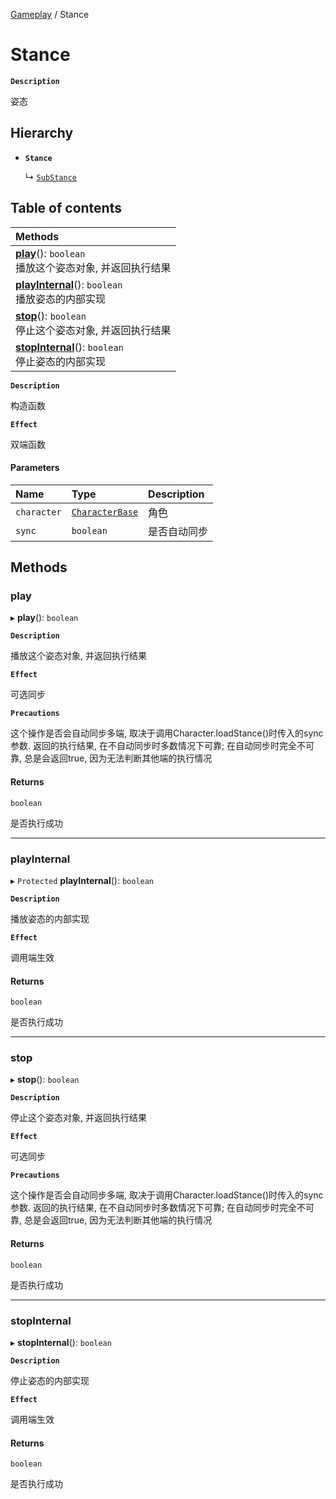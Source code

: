 [Gameplay](../modules/Gameplay.Gameplay.md) / Stance

# Stance <Badge type="tip" text="Class" />

**`Description`**

姿态

## Hierarchy

- **`Stance`**

  ↳ [`SubStance`](Gameplay.SubStance.md)

## Table of contents

| Methods |
| :-----|
| **[play](Gameplay.Stance.md#play)**(): `boolean` <br> 播放这个姿态对象, 并返回执行结果|
| **[playInternal](Gameplay.Stance.md#playinternal)**(): `boolean` <br> 播放姿态的内部实现|
| **[stop](Gameplay.Stance.md#stop)**(): `boolean` <br> 停止这个姿态对象, 并返回执行结果|
| **[stopInternal](Gameplay.Stance.md#stopinternal)**(): `boolean` <br> 停止姿态的内部实现|

**`Description`**

构造函数

**`Effect`**

双端函数

#### Parameters

| Name | Type | Description |
| :------ | :------ | :------ |
| `character` | [`CharacterBase`](Gameplay.CharacterBase.md) | 角色 |
| `sync` | `boolean` | 是否自动同步 |

## Methods

### play

▸ **play**(): `boolean`

**`Description`**

播放这个姿态对象, 并返回执行结果

**`Effect`**

可选同步

**`Precautions`**

这个操作是否会自动同步多端, 取决于调用Character.loadStance()时传入的sync参数.
返回的执行结果, 在不自动同步时多数情况下可靠;
在自动同步时完全不可靠, 总是会返回true, 因为无法判断其他端的执行情况

#### Returns

`boolean`

是否执行成功

___

### playInternal

▸ `Protected` **playInternal**(): `boolean`

**`Description`**

播放姿态的内部实现

**`Effect`**

调用端生效

#### Returns

`boolean`

是否执行成功

___

### stop

▸ **stop**(): `boolean`

**`Description`**

停止这个姿态对象, 并返回执行结果

**`Effect`**

可选同步

**`Precautions`**

这个操作是否会自动同步多端, 取决于调用Character.loadStance()时传入的sync参数.
返回的执行结果, 在不自动同步时多数情况下可靠;
在自动同步时完全不可靠, 总是会返回true, 因为无法判断其他端的执行情况

#### Returns

`boolean`

是否执行成功

___

### stopInternal

▸ **stopInternal**(): `boolean`

**`Description`**

停止姿态的内部实现

**`Effect`**

调用端生效

#### Returns

`boolean`

是否执行成功
